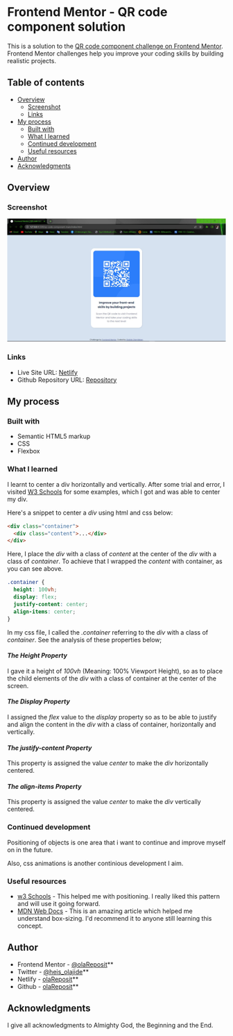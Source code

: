 # Frontend Mentor - QR code component solution

This is a solution to the [QR code component challenge on Frontend Mentor](https://www.frontendmentor.io/challenges/qr-code-component-iux_sIO_H). Frontend Mentor challenges help you improve your coding skills by building realistic projects.

## Table of contents

- [Overview](#overview)
  - [Screenshot](#screenshot)
  - [Links](#links)
- [My process](#my-process)
  - [Built with](#built-with)
  - [What I learned](#what-i-learned)
  - [Continued development](#continued-development)
  - [Useful resources](#useful-resources)
- [Author](#author)
- [Acknowledgments](#acknowledgments)

## Overview

### Screenshot

![Desktop Screenshot](./Desktop-Screenshot.jpg)

### Links

- Live Site URL: [Netlify](https://app.netlify.com/olareposit)
- Github Repository URL: [Repository](https://github.com/olareposit/Frontend-Mentor/QR-CODE)

## My process

### Built with

- Semantic HTML5 markup
- CSS
- Flexbox

### What I learned

I learnt to center a div horizontally and vertically. After some trial and error, I visited [W3 Schools](https://www.w3schools.com) for some examples, which I got and was able to center my div.

Here's a snippet to center a _div_ using html and css below:

```html
<div class="container">
  <div class="content">...</div>
</div>
```

Here, I place the _div_ with a class of _content_ at the center of the _div_ with a class of _container_. To achieve that I wrapped the _content_ with container, as you can see above.

```css
.container {
  height: 100vh;
  display: flex;
  justify-content: center;
  align-items: center;
}
```

In my css file, I called the _.container_ referring to the _div_ with a class of _container_. See the analysis of these properties below;

#### _The Height Property_

I gave it a height of _100vh_ (Meaning: 100% Viewport Height), so as to place the child elements of the _div_ with a class of container at the center of the screen.

#### _The Display Property_

I assigned the _flex_ value to the _display_ property so as to be able to justify and align the content in the _div_ with a class of container, horizontally and vertically.

#### _The justify-content Property_

This property is assigned the value _center_ to make the _div_ horizontally centered.

#### _The align-items Property_

This property is assigned the value _center_ to make the _div_ vertically centered.

### Continued development

Positioning of objects is one area that i want to continue and improve myself on in the future.

Also, css animations is another continious development I aim.

### Useful resources

- [w3 Schools](https://www.w3schools.com) - This helped me with positioning. I really liked this pattern and will use it going forward.
- [MDN Web Docs](https://developer.mozilla.org) - This is an amazing article which helped me understand box-sizing. I'd recommend it to anyone still learning this concept.

## Author

- Frontend Mentor - [@olaReposit](https://www.frontendmentor.io/profile/olaReposit)\*\*
- Twitter - [@heis_olajide](https://www.twitter.com/heis_olajide)\*\*
- Netlify - [olaReposit](https://app.netlify.com/teams/olareposit/overview)\*\*
- Github - [olaReposit](https://github.com/olaReposit)\*\*

## Acknowledgments

I give all acknowledgments to Almighty God, the Beginning and the End.
